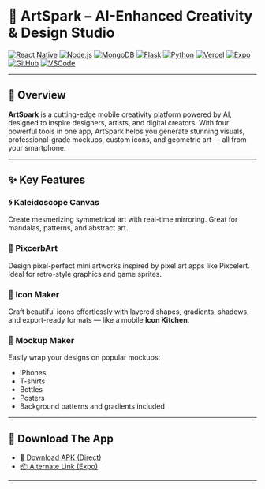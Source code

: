 # 🎨 ArtSpark – AI-Enhanced Creativity & Design Studio

[![React Native](https://img.shields.io/badge/React_Native-20232A?style=flat&logo=react&logoColor=61DAFB)](https://reactnative.dev/)
[![Node.js](https://img.shields.io/badge/Node.js-43853D?style=flat&logo=node.js&logoColor=white)](https://nodejs.org/)
[![MongoDB](https://img.shields.io/badge/MongoDB-4EA94B?style=flat&logo=mongodb&logoColor=white)](https://www.mongodb.com/)
[![Flask](https://img.shields.io/badge/Flask-000000?style=flat&logo=flask&logoColor=white)](https://flask.palletsprojects.com/)
[![Python](https://img.shields.io/badge/Python-3776AB?style=flat&logo=python&logoColor=white)](https://www.python.org/)
[![Vercel](https://img.shields.io/badge/Vercel-000000?style=flat&logo=vercel&logoColor=white)](https://vercel.com/)
[![Expo](https://img.shields.io/badge/Expo-000020?style=flat&logo=expo&logoColor=white)](https://expo.dev/)
[![GitHub](https://img.shields.io/badge/GitHub-181717?style=flat&logo=github&logoColor=white)](https://github.com/)
[![VSCode](https://img.shields.io/badge/VSCode-0078D4?style=flat&logo=visual-studio-code&logoColor=white)](https://code.visualstudio.com/)

---

## 📝 Overview

**ArtSpark** is a cutting-edge mobile creativity platform powered by AI, designed to inspire designers, artists, and digital creators. With four powerful tools in one app, ArtSpark helps you generate stunning visuals, professional-grade mockups, custom icons, and geometric art — all from your smartphone.

---

## ✨ Key Features

### 🌀 Kaleidoscope Canvas
Create mesmerizing symmetrical art with real-time mirroring. Great for mandalas, patterns, and abstract art.

### 🧱 PixcerbArt
Design pixel-perfect mini artworks inspired by pixel art apps like Pixcelert. Ideal for retro-style graphics and game sprites.

### 🧩 Icon Maker
Craft beautiful icons effortlessly with layered shapes, gradients, shadows, and export-ready formats — like a mobile **Icon Kitchen**.

### 📱 Mockup Maker
Easily wrap your designs on popular mockups:
- iPhones
- T-shirts
- Bottles
- Posters
- Background patterns and gradients included

---

## 📱 Download The App

- [📲 Download APK (Direct)](https://github.com/Raahim2/ArtSpark/releases/download/ArtSpark/ArtSpark.apk)
- [📦 Alternate Link (Expo)](https://expo.dev/artifacts/eas/xyzabc123.apk)

---
